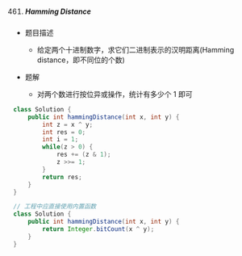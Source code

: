 461. ##### Hamming Distance

- 题目描述
  - 给定两个十进制数字，求它们二进制表示的汉明距离(Hamming distance，即不同位的个数)

- 题解
  - 对两个数进行按位异或操作，统计有多少个 1 即可

```java
class Solution {
    public int hammingDistance(int x, int y) {
        int z = x ^ y;
        int res = 0;
        int i = 1;
        while(z > 0) {
            res += (z & 1);
            z >>= 1;
        }
        return res;
    }
}

// 工程中应直接使用内置函数
class Solution {
    public int hammingDistance(int x, int y) {
        return Integer.bitCount(x ^ y);
    }
}
```

